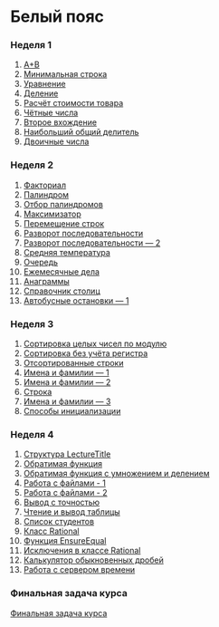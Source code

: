 # Белый пояс

### Неделя 1

1) [A+B](week1/task1)
2) [Минимальная строка](week1/task2)
3) [Уравнение](week1/task3)
4) [Деление](week1/task4)
5) [Расчёт стоимости товара](week1/task5)
6) [Чётные числа](week1/task6)
7) [Второе вхождение](week1/task7)
8) [Наибольший общий делитель](week1/task8)
9) [Двоичные числа](week1/task9)

### Неделя 2

1) [Факториал](week2/task1)
2) [Палиндром](week2/task2)
3) [Отбор палиндромов](week2/task3)
4) [Максимизатор](week2/task4)
5) [Перемещение строк](week2/task5)
6) [Разворот последовательности](week2/task6)
7) [Разворот последовательности — 2](week2/task7)
8) [Средняя температура](week2/task8)
9) [Очередь](week2/task9)
10) [Ежемесячные дела](week2/task10)
11) [Анаграммы](week2/task11)
12) [Справочник столиц](week2/task12)
13) [Автобусные остановки — 1](week2/task13)

### Неделя 3

1) [Сортировка целых чисел по модулю](week3/task1)
2) [Сортировка без учёта регистра](week3/task2)
3) [Отсортированные строки](week3/task3)
4) [Имена и фамилии — 1](week3/task4)
5) [Имена и фамилии — 2](week3/task5)
6) [Строка](week3/task6)
7) [Имена и фамилии — 3](week3/task7)
8) [Способы инициализации](week3/task8)

### Неделя 4

1) [Структура LectureTitle](week4/task1)
2) [Обратимая функция](week4/task2)
3) [Обратимая функция с умножением и делением](week4/task3)
4) [Работа с файлами - 1](week4/task4)
5) [Работа с файлами - 2](week4/task5)
6) [Вывод с точностью](week4/task6)
7) [Чтение и вывод таблицы](week4/task7)
8) [Список студентов](week4/task8)
9) [Класс Rational](week4/task9)
10) [Функция EnsureEqual](week4/task10)
11) [Исключения в классе Rational](week4/task11)
12) [Калькулятор обыкновенных дробей](week4/task12)
13) [Работа с сервером времени](week4/task13)

### Финальная задача курса

[Финальная задача курса](final)

